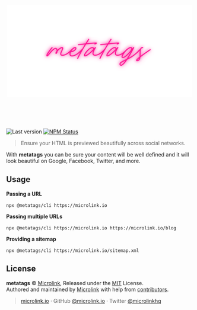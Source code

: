 <h1 align="center">
  <br>
  <img style="width: 500px; margin:3rem 0 1.5rem;" src="/static/banner.png" alt="metatags">
  <br>
  <br>
</h1>

![Last version](https://img.shields.io/github/tag/microlinkhq/metatags.svg?style=flat-square)
[![NPM Status](https://img.shields.io/npm/dm/metatags.svg?style=flat-square)](https://www.npmjs.org/package/metatags)

> Ensure your HTML is previewed beautifully across social networks.

With **metatags** you can be sure your content will be well defined and it will look beautiful on Google, Facebook, Twitter, and more.

## Usage

**Passing a URL**

```
npx @metatags/cli https://microlink.io
```

**Passing multiple URLs**

```
npx @metatags/cli https://microlink.io https://microlink.io/blog
```

**Providing a sitemap**

```
npx @metatags/cli https://microlink.io/sitemap.xml
```

## License

**metatags** © [Microlink](https://microlink.io), Released under the [MIT](https://github.com/microlinkhq/metatags/blob/master/LICENSE.md) License.<br>
Authored and maintained by [Microlink](https://microlink.io) with help from [contributors](https://github.com/microlinkhq/metatags/contributors).

> [microlink.io](https://microlink.io) · GitHub [@microlink.io](https://github.com/microlinkhq) · Twitter [@microlinkhq](https://twitter.com/microlinkhq)
